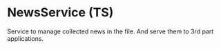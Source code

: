 # NewsService (TS)

Service to manage collected news in the file. And serve them to 3rd part applications.
